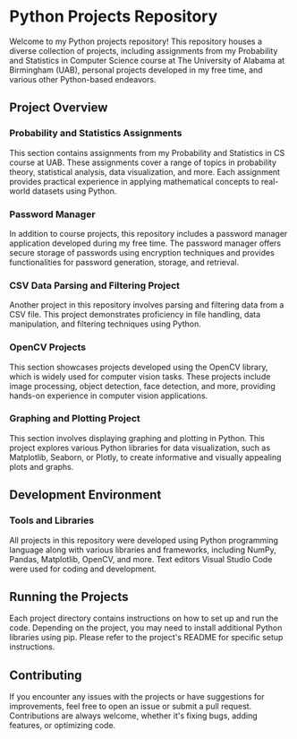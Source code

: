 # Python Projects Repository

Welcome to my Python projects repository! This repository houses a diverse collection of projects, including assignments from my Probability and Statistics in Computer Science course at The University of Alabama at Birmingham (UAB), personal projects developed in my free time, and various other Python-based endeavors.

## Project Overview

### Probability and Statistics Assignments
This section contains assignments from my Probability and Statistics in CS course at UAB. These assignments cover a range of topics in probability theory, statistical analysis, data visualization, and more. Each assignment provides practical experience in applying mathematical concepts to real-world datasets using Python.

### Password Manager
In addition to course projects, this repository includes a password manager application developed during my free time. The password manager offers secure storage of passwords using encryption techniques and provides functionalities for password generation, storage, and retrieval.

### CSV Data Parsing and Filtering Project
Another project in this repository involves parsing and filtering data from a CSV file. This project demonstrates proficiency in file handling, data manipulation, and filtering techniques using Python.

### OpenCV Projects
This section showcases projects developed using the OpenCV library, which is widely used for computer vision tasks. These projects include image processing, object detection, face detection, and more, providing hands-on experience in computer vision applications.

### Graphing and Plotting Project
This section involves displaying graphing and plotting in Python. This project explores various Python libraries for data visualization, such as Matplotlib, Seaborn, or Plotly, to create informative and visually appealing plots and graphs.

## Development Environment

### Tools and Libraries
All projects in this repository were developed using Python programming language along with various libraries and frameworks, including NumPy, Pandas, Matplotlib, OpenCV, and more. Text editors Visual Studio Code were used for coding and development.

## Running the Projects

Each project directory contains instructions on how to set up and run the code. Depending on the project, you may need to install additional Python libraries using pip. Please refer to the project's README for specific setup instructions.

## Contributing

If you encounter any issues with the projects or have suggestions for improvements, feel free to open an issue or submit a pull request. Contributions are always welcome, whether it's fixing bugs, adding features, or optimizing code.